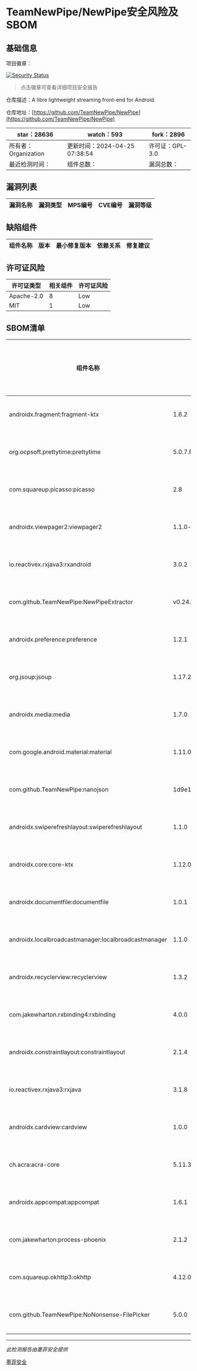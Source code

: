 # TeamNewPipe/NewPipe安全风险及SBOM

## 基础信息

项目徽章：

[![Security Status](https://www.murphysec.com/platform3/v31/badge/1783559447951618048.svg)](https://www.murphysec.com/console/report/1691510343439634432/1783559447951618048)

> 点击徽章可查看详细项目安全报告

仓库描述：A libre lightweight streaming front-end for Android.

仓库地址：[https://github.com/TeamNewPipe/NewPipe](https://github.com/TeamNewPipe/NewPipe)

| star：28636 | watch：593 | fork：2896 |
| ----------- | -------------- | ------------ |
| 所有者：Organization | 更新时间：2024-04-25 07:38:54 | 许可证：GPL-3.0 |
| 最近检测时间： | 组件总数： | 漏洞总数： |




## 漏洞列表

| 漏洞名称 | 漏洞类型 | MPS编号 | CVE编号 | 漏洞等级 |
| ------- | ------ | ------- | ------ | ----- |





## 缺陷组件

| 组件名称 | 版本 | 最小修复版本 | 依赖关系 | 修复建议 |
| -------- | ---- | ------------ | -------- | -------- |





## 许可证风险

| 许可证类型 | 相关组件 | 许可证风险 |
| ---------- | -------- | ---------- |
|Apache-2.0|8|Low|
|MIT|1|Low|




## SBOM清单

| 组件名称 | 组件版本 | 是否直接依赖 | 仓库 |
| -------- | -------- | ------------ | ---- |
|androidx.fragment:fragment-ktx|1.6.2|直接依赖|maven|
|org.ocpsoft.prettytime:prettytime|5.0.7.Final|直接依赖|maven|
|com.squareup.picasso:picasso|2.8|直接依赖|maven|
|androidx.viewpager2:viewpager2|1.1.0-beta02|直接依赖|maven|
|io.reactivex.rxjava3:rxandroid|3.0.2|直接依赖|maven|
|com.github.TeamNewPipe:NewPipeExtractor|v0.24.0|直接依赖|maven|
|androidx.preference:preference|1.2.1|直接依赖|maven|
|org.jsoup:jsoup|1.17.2|直接依赖|maven|
|androidx.media:media|1.7.0|直接依赖|maven|
|com.google.android.material:material|1.11.0|直接依赖|maven|
|com.github.TeamNewPipe:nanojson|1d9e1aea9049fc9f85e68b43ba39fe7be1c1f751|直接依赖|maven|
|androidx.swiperefreshlayout:swiperefreshlayout|1.1.0|直接依赖|maven|
|androidx.core:core-ktx|1.12.0|直接依赖|maven|
|androidx.documentfile:documentfile|1.0.1|直接依赖|maven|
|androidx.localbroadcastmanager:localbroadcastmanager|1.1.0|直接依赖|maven|
|androidx.recyclerview:recyclerview|1.3.2|直接依赖|maven|
|com.jakewharton.rxbinding4:rxbinding|4.0.0|直接依赖|maven|
|androidx.constraintlayout:constraintlayout|2.1.4|直接依赖|maven|
|io.reactivex.rxjava3:rxjava|3.1.8|直接依赖|maven|
|androidx.cardview:cardview|1.0.0|直接依赖|maven|
|ch.acra:acra-core|5.11.3|直接依赖|maven|
|androidx.appcompat:appcompat|1.6.1|直接依赖|maven|
|com.jakewharton:process-phoenix|2.1.2|直接依赖|maven|
|com.squareup.okhttp3:okhttp|4.12.0|直接依赖|maven|
|com.github.TeamNewPipe:NoNonsense-FilePicker|5.0.0|直接依赖|maven|


------

*此检测报告由墨菲安全提供*

[墨菲安全](www.murphysec.com)